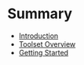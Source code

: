 # Summary

* [Introduction](README.md)
* [Toolset Overview](tool-overview.md)
* [Getting Started](getting-started.md)

